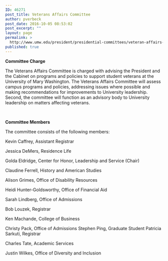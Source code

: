```yaml
---
ID: 46271
post_title: Veterans Affairs Committee
author: pverbeck
post_date: 2016-10-05 08:53:02
post_excerpt: ""
layout: page
permalink: >
  http://www.umw.edu/president/presidential-committees/veteran-affairs-committee/
published: true
---
```

<strong>Committee Charge</strong>

The Veterans Affairs Committee is charged with advising the President and the Cabinet on programs and policies to support student veterans at the University of Mary Washington. The Veterans Affairs Committee will assess campus programs and policies, addressing issues where possible and making recommendations for improvements to University leadership. Second, the committee will function as an advisory body to University leadership on matters affecting veterans.

&nbsp;

<strong>Committee Members</strong>

The committee consists of the following members:

Kevin Caffrey, Assistant Registrar

Jessica DeMers, Residence Life

Golda Eldridge, Center for Honor, Leadership and Service (Chair)

Claudine Ferrell, History and American Studies

Alison Grimes, Office of Disability Resources

Heidi Hunter-Goldsworthy, Office of Financial Aid

Sarah Lindberg, Office of Admissions

Bob Louzek, Registrar

Ken Machande, College of Business

Christy Pack, Office of Admissions Stephen Ping, Graduate Student Patricia Sarkuti, Registrar

Charles Tate, Academic Services

Justin Wilkes, Office of Diversity and Inclusion
